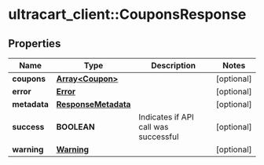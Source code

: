 # ultracart_client::CouponsResponse

## Properties
Name | Type | Description | Notes
------------ | ------------- | ------------- | -------------
**coupons** | [**Array&lt;Coupon&gt;**](Coupon.md) |  | [optional] 
**error** | [**Error**](Error.md) |  | [optional] 
**metadata** | [**ResponseMetadata**](ResponseMetadata.md) |  | [optional] 
**success** | **BOOLEAN** | Indicates if API call was successful | [optional] 
**warning** | [**Warning**](Warning.md) |  | [optional] 


